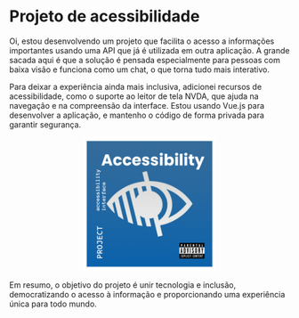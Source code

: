 # Projeto de acessibilidade

Oi, estou desenvolvendo um projeto que facilita o acesso a informações importantes usando uma API que já é utilizada em outra aplicação. A grande sacada aqui é que a solução é pensada especialmente para pessoas com baixa visão e funciona como um chat, o que torna tudo mais interativo.

Para deixar a experiência ainda mais inclusiva, adicionei recursos de acessibilidade, como o suporte ao leitor de tela NVDA, que ajuda na navegação e na compreensão da interface. Estou usando Vue.js para desenvolver a aplicação, e mantenho o código de forma privada para garantir segurança.

<div align="center">
  <img  src="accessibility.png" style="height: 240px; width: auto;">
</div>

Em resumo, o objetivo do projeto é unir tecnologia e inclusão, democratizando o acesso à informação e proporcionando uma experiência única para todo mundo.
